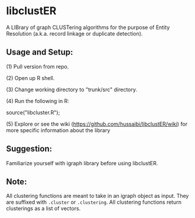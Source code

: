 libclustER
==========

A LIBrary of graph CLUSTering algorithms for the purpose of Entity Resolution (a.k.a. record linkage or duplicate 
detection).

Usage and Setup:
----------------
(1) Pull version from repo.

(2) Open up R shell.

(3) Change working directory to "trunk/src" directory.

(4) Run the following in R: 

source("libcluster.R");

(5) Explore or see the wiki (https://github.com/hussaibi/libclustER/wiki) 
for more specific information about the library

Suggestion:
-----------
Familiarize yourself with igraph library before using libclustER.

Note:
-----
All clustering functions are meant to take in an igraph object as input. They are suffixed with `.cluster` or `.clustering`.
All clustering functions return clusterings as a list of vectors.
